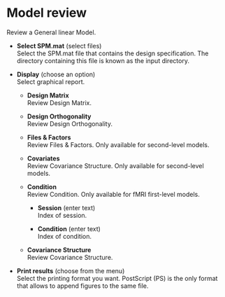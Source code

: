 # Model review  
Review a General linear Model.

* **Select SPM.mat** (select files)  
Select the SPM.mat file that contains the design specification. 
The directory containing this file is known as the input directory.

* **Display** (choose an option)  
Select graphical report.

    * **Design Matrix**   
    Review Design Matrix.

    * **Design Orthogonality**   
    Review Design Orthogonality.

    * **Files & Factors**   
    Review Files & Factors. Only available for second-level models.

    * **Covariates**   
    Review Covariance Structure. Only available for second-level models.

    * **Condition**   
    Review Condition. Only available for fMRI first-level models.

        * **Session** (enter text)  
        Index of session.

        * **Condition** (enter text)  
        Index of condition.

    * **Covariance Structure**   
    Review Covariance Structure.

* **Print results** (choose from the menu)  
Select the printing format you want. PostScript (PS) is the only format that allows to append figures to the same file.
